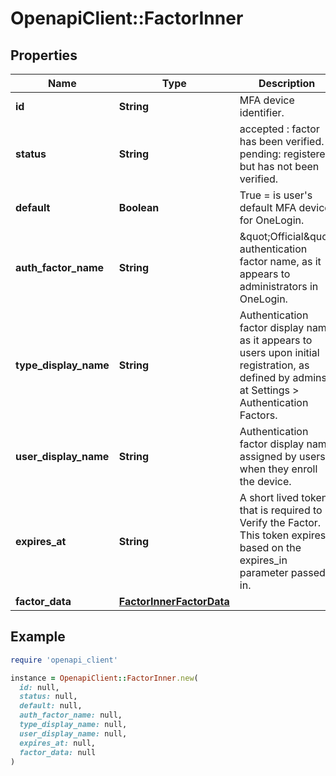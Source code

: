 # OpenapiClient::FactorInner

## Properties

| Name | Type | Description | Notes |
| ---- | ---- | ----------- | ----- |
| **id** | **String** | MFA device identifier. | [optional] |
| **status** | **String** | accepted : factor has been verified. pending: registered but has not been verified. | [optional] |
| **default** | **Boolean** | True &#x3D; is user&#39;s default MFA device for OneLogin. | [optional] |
| **auth_factor_name** | **String** | \&quot;Official\&quot; authentication factor name, as it appears to administrators in OneLogin. | [optional] |
| **type_display_name** | **String** | Authentication factor display name as it appears to users upon initial registration, as defined by admins at Settings &gt; Authentication Factors. | [optional] |
| **user_display_name** | **String** | Authentication factor display name assigned by users when they enroll the device. | [optional] |
| **expires_at** | **String** | A short lived token that is required to Verify the Factor. This token expires based on the expires_in parameter passed in. | [optional] |
| **factor_data** | [**FactorInnerFactorData**](FactorInnerFactorData.md) |  | [optional] |

## Example

```ruby
require 'openapi_client'

instance = OpenapiClient::FactorInner.new(
  id: null,
  status: null,
  default: null,
  auth_factor_name: null,
  type_display_name: null,
  user_display_name: null,
  expires_at: null,
  factor_data: null
)
```

